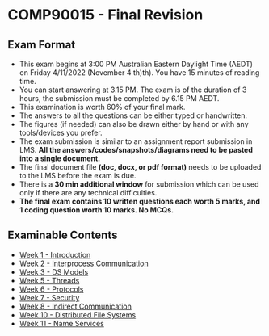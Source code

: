 # COMP90015 - Final Revision



## Exam Format

* This exam begins at 3:00 PM Australian Eastern Daylight Time (AEDT) on Friday 4/11/2022 (November 4 th)th). You have 15 minutes of reading time.
* You can start answering at 3.15 PM. The exam is of the duration of 3 hours, the submission must be completed by 6.15 PM AEDT.
* This examination is worth 60% of your final mark.
* The answers to all the questions can be either typed or handwritten.
* The figures (if needed) can also be drawn either by hand or with any tools/devices you prefer.
* The exam submission is similar to an assignment report submission in LMS. **All the answers/codes/snapshots/diagrams need to be pasted into a single document.**
* The final document file **(doc, docx, or pdf format)** needs to be uploaded to the LMS before the exam is due.
* There is a **30 min additional window** for submission which can be used only if there are any technical difficulties.
* **The final exam contains 10 written questions each worth 5 marks, and 1 coding question worth 10 marks. No MCQs.**



## Examinable Contents

* [Week 1 - Introduction](Modules/1-Intro.md)
* [Week 2 - Interprocess Communication](Modules/2-IPC.md)
* [Week 3 - DS Models](Modules/3-DSModels.md)
* [Week 5 - Threads](Modules/4-Threads.md)
* [Week 6 - Protocols](Modules/5-Protocols.md)
* [Week 7 - Security](Modules/6-Security.md)
* [Week 8 - Indirect Communication](Modules/7-Indirect.md)
* [Week 10 - Distributed File Systems](Modules/8-DFS.md)
* [Week 11 - Name Services](Modules/9-Name.md)

